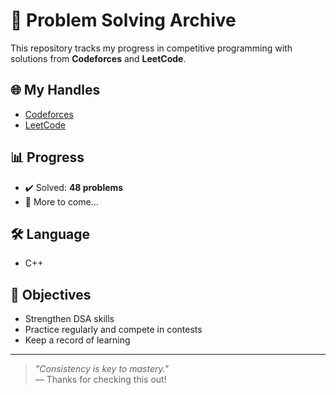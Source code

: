 # 🧠 Problem Solving Archive

This repository tracks my progress in competitive programming with solutions from **Codeforces** and **LeetCode**.

## 🌐 My Handles
- [Codeforces](https://codeforces.com/profile/robinpoddar)
- [LeetCode](https://leetcode.com/u/robinnits/)

## 📊 Progress
- ✔️ Solved: **48 problems**
- 🚧 More to come...

## 🛠 Language
- C++

## 🎯 Objectives
- Strengthen DSA skills
- Practice regularly and compete in contests
- Keep a record of learning

---

> _"Consistency is key to mastery."_  
> — Thanks for checking this out!
